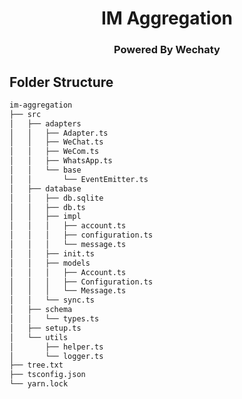 <h1 align="center">IM Aggregation</h1>
<h3 align="center">Powered By Wechaty</h3>

## Folder Structure

```bash
im-aggregation
├── src
│   ├── adapters
│   │   ├── Adapter.ts
│   │   ├── WeChat.ts
│   │   ├── WeCom.ts
│   │   ├── WhatsApp.ts
│   │   └── base
│   │       └── EventEmitter.ts
│   ├── database
│   │   ├── db.sqlite
│   │   ├── db.ts
│   │   ├── impl
│   │   │   ├── account.ts
│   │   │   ├── configuration.ts
│   │   │   └── message.ts
│   │   ├── init.ts
│   │   ├── models
│   │   │   ├── Account.ts
│   │   │   ├── Configuration.ts
│   │   │   └── Message.ts
│   │   └── sync.ts
│   ├── schema
│   │   └── types.ts
│   ├── setup.ts
│   └── utils
│       ├── helper.ts
│       └── logger.ts
├── tree.txt
├── tsconfig.json
└── yarn.lock
```
